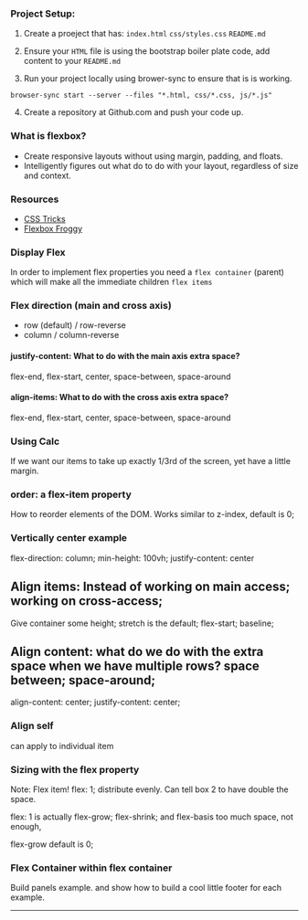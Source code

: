 ### Project Setup:

1) Create a proeject that has:
  `index.html`
  `css/styles.css`
  `README.md`

2) Ensure your `HTML` file is using the bootstrap boiler plate code, add content to your `README.md`

3) Run your project locally using brower-sync to ensure that is is working.

`browser-sync start --server --files "*.html, css/*.css, js/*.js"`

4) Create a repository at Github.com and push your code up.

### What is flexbox?
 - Create responsive layouts without using margin, padding, and floats.
 - Intelligently figures out what do to do with your layout, regardless of size and context.

### Resources
- [CSS Tricks](https://css-tricks.com/snippets/css/a-guide-to-flexbox/)
- [Flexbox Froggy](http://flexboxfroggy.com/)

### Display Flex
In order to implement flex properties you need a `flex container` (parent) which will make all the immediate children `flex items`


### Flex direction (main and cross axis)
  - row (default) / row-reverse
  - column / column-reverse


#### justify-content: What to do with the main axis extra space?
flex-end, flex-start, center, space-between, space-around



#### align-items: What to do with the cross axis extra space?
flex-end, flex-start, center, space-between, space-around







### Using Calc
If we want our items to take up exactly 1/3rd of the screen, yet have a little margin.


### order: a flex-item property
How to reorder elements of the DOM. Works similar to z-index, default is 0;


### Vertically center example
flex-direction: column;
min-height: 100vh;
justify-content: center

## Align items: Instead of working on main access; working on cross-access;
Give container some height; stretch is the default; flex-start; baseline;

## Align content: what do we do with the extra space when we have multiple rows? space between; space-around;
align-content: center;
justify-content: center;

### Align self
can apply to individual item

### Sizing with the flex property
Note: Flex item!
flex: 1; distribute evenly.
Can tell box 2 to have double the space.

flex: 1 is actually flex-grow; flex-shrink; and flex-basis
too much space, not enough,

flex-grow default is 0;

### Flex Container within flex container
Build panels example. and show how to build a cool little footer for each example.

----
